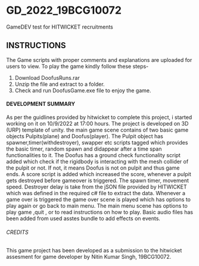 # GD_2022_19BCG10072
GameDEV test for HITWICKET recruitments
## INSTRUCTIONS
The Game scripts with proper comments and explanations are uploaded for users to view.
To play the game kindly follow these steps-
1. Download DoofusRuns.rar
2. Unzip the file and extract to a folder.
3. Check and run DoofusGame.exe file to enjoy the game.
#### DEVELOPMENT SUMMARY
As per the guidlines provided by hitwicket to complete this project, i started working on it on 10/9/2022 at 17:00 hours. The project is developed on 3D (URP) template of unity. the main game scene contains of two basic game objects Pulpits(plane) and Doofus(player). The Pulpit object has spawner,timer(withdestroyer), swapper etc scripts tagged which provides  the basic timer, random spawn and didappear after a time span functionalities to it.
The Doofus has a ground check functionality script added which check if the rigidbody is interacting with the mesh collider of the pulpit or not. If not, it means Doofus is not on pulpit and thus game ends.
A score script is added which increased the score, whenever a pulpit gets destroyed before gameover is triggered.
The spawn timer, movement speed. Destroyer delay is take from the jSON file provided by HITWICKET which was defined in the required c# file to extract the data.
Whenever a game over is triggered the game over scene is played which has options to play again or go back to main menu.
The main menu scene has options to play game ,quit , or to read instructions on how to play.
Basic audio files has been added from used asstes bundle to add effects on events.
###### CREDITS
This game project has been developed as a submission to the hitwicket assesment for game developer by Nitin Kumar Singh, 19BCG10072.
